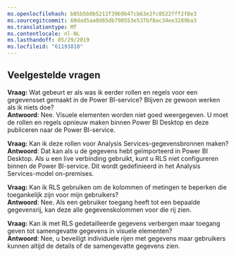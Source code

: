 ```yaml
---
ms.openlocfilehash: b05b5b0b5212f39b9b47cb63e2fc8522fff2f8e3
ms.sourcegitcommit: 60dad5aa0d85db790553e537bf8ac34ee3289ba3
ms.translationtype: MT
ms.contentlocale: nl-NL
ms.lasthandoff: 05/29/2019
ms.locfileid: "61193810"
---
```

## <a name="faq"></a>Veelgestelde vragen
**Vraag:** Wat gebeurt er als was ik eerder rollen en regels voor een gegevensset gemaakt in de Power BI-service? Blijven ze gewoon werken als ik niets doe?  
**Antwoord**: Nee. Visuele elementen worden niet goed weergegeven. U moet de rollen en regels opnieuw maken binnen Power BI Desktop en deze publiceren naar de Power BI-service.

**Vraag:** Kan ik deze rollen voor Analysis Services-gegevensbronnen maken?  
**Antwoord**: Dat kan als u de gegevens hebt geïmporteerd in Power BI Desktop. Als u een live verbinding gebruikt, kunt u RLS niet configureren binnen de Power BI-service. Dit wordt gedefinieerd in het Analysis Services-model on-premises.

**Vraag:** Kan ik RLS gebruiken om de kolommen of metingen te beperken die toegankelijk zijn voor mijn gebruikers?  
**Antwoord**: Nee. Als een gebruiker toegang heeft tot een bepaalde gegevensrij, kan deze alle gegevenskolommen voor die rij zien.

**Vraag:** Kan ik met RLS gedetailleerde gegevens verbergen maar toegang geven tot samengevatte gegevens in visuele elementen?  
**Antwoord**: Nee, u beveiligt individuele rijen met gegevens maar gebruikers kunnen altijd de details of de samengevatte gegevens zien.

